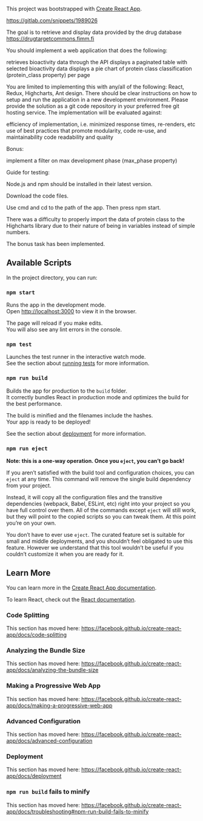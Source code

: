 This project was bootstrapped with [Create React App](https://github.com/facebook/create-react-app).

https://gitlab.com/snippets/1989026

The goal is to retrieve and display data provided by the drug database https://drugtargetcommons.fimm.fi

You should implement a web application that does the following:

retrieves bioactivity data through the API
displays a paginated table with selected bioactivity data
displays a pie chart of protein class classification (protein_class property) per page

You are limited to implementing this with any/all of the following: React, Redux, Highcharts, Ant design.
There should be clear instructions on how to setup and run the application in a new development environment.
Please provide the solution as a git code repository in your preferred free git hosting service.
The implementation will be evaluated against:

efficiency of implementation, i.e. minimized response times, re-renders, etc
use of best practices that promote modularity, code re-use, and maintainability
code readability and quality

Bonus:

implement a filter on max development phase (max_phase property)

Guide for testing:

Node.js and npm should be installed in their latest version.

Download the code files.

Use cmd and cd to the path of the app. Then press npm start.

There was a difficulty to properly import the data of protein class to the Highcharts library due to their nature of being in variables instead of simple numbers.

The bonus task has been implemented.

## Available Scripts

In the project directory, you can run:

### `npm start`

Runs the app in the development mode.<br />
Open [http://localhost:3000](http://localhost:3000) to view it in the browser.

The page will reload if you make edits.<br />
You will also see any lint errors in the console.

### `npm test`

Launches the test runner in the interactive watch mode.<br />
See the section about [running tests](https://facebook.github.io/create-react-app/docs/running-tests) for more information.

### `npm run build`

Builds the app for production to the `build` folder.<br />
It correctly bundles React in production mode and optimizes the build for the best performance.

The build is minified and the filenames include the hashes.<br />
Your app is ready to be deployed!

See the section about [deployment](https://facebook.github.io/create-react-app/docs/deployment) for more information.

### `npm run eject`

**Note: this is a one-way operation. Once you `eject`, you can’t go back!**

If you aren’t satisfied with the build tool and configuration choices, you can `eject` at any time. This command will remove the single build dependency from your project.

Instead, it will copy all the configuration files and the transitive dependencies (webpack, Babel, ESLint, etc) right into your project so you have full control over them. All of the commands except `eject` will still work, but they will point to the copied scripts so you can tweak them. At this point you’re on your own.

You don’t have to ever use `eject`. The curated feature set is suitable for small and middle deployments, and you shouldn’t feel obligated to use this feature. However we understand that this tool wouldn’t be useful if you couldn’t customize it when you are ready for it.

## Learn More

You can learn more in the [Create React App documentation](https://facebook.github.io/create-react-app/docs/getting-started).

To learn React, check out the [React documentation](https://reactjs.org/).

### Code Splitting

This section has moved here: https://facebook.github.io/create-react-app/docs/code-splitting

### Analyzing the Bundle Size

This section has moved here: https://facebook.github.io/create-react-app/docs/analyzing-the-bundle-size

### Making a Progressive Web App

This section has moved here: https://facebook.github.io/create-react-app/docs/making-a-progressive-web-app

### Advanced Configuration

This section has moved here: https://facebook.github.io/create-react-app/docs/advanced-configuration

### Deployment

This section has moved here: https://facebook.github.io/create-react-app/docs/deployment

### `npm run build` fails to minify

This section has moved here: https://facebook.github.io/create-react-app/docs/troubleshooting#npm-run-build-fails-to-minify
